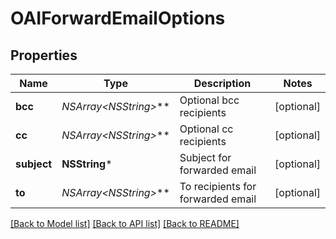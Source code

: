 # OAIForwardEmailOptions

## Properties
Name | Type | Description | Notes
------------ | ------------- | ------------- | -------------
**bcc** | **NSArray&lt;NSString*&gt;*** | Optional bcc recipients | [optional] 
**cc** | **NSArray&lt;NSString*&gt;*** | Optional cc recipients | [optional] 
**subject** | **NSString*** | Subject for forwarded email | [optional] 
**to** | **NSArray&lt;NSString*&gt;*** | To recipients for forwarded email | [optional] 

[[Back to Model list]](../README.md#documentation-for-models) [[Back to API list]](../README.md#documentation-for-api-endpoints) [[Back to README]](../README.md)


